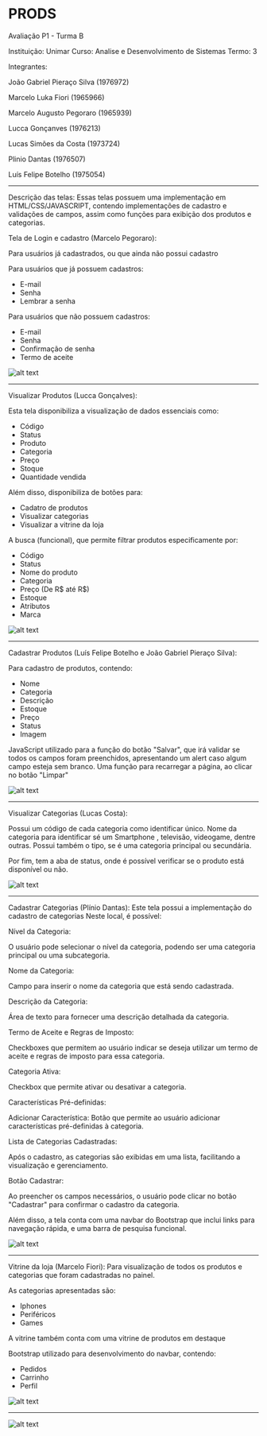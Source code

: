# PRODS
Avaliação P1 - Turma B

Instituição: Unimar
Curso: Analise e Desenvolvimento de Sistemas
Termo: 3

Integrantes:

João Gabriel Pieraço Silva (1976972)

Marcelo Luka Fiori (1965966)

Marcelo Augusto Pegoraro (1965939)

Lucca Gonçanves (1976213)

Lucas Simões da Costa (1973724)

Plinio Dantas (1976507)

Luís Felipe Botelho (1975054)

----

Descrição das telas:
Essas telas possuem uma implementação em HTML/CSS/JAVASCRIPT, contendo implementações de cadastro e validações de campos, assim como funções para exibição dos produtos e categorias.

Tela de Login e cadastro (Marcelo Pegoraro):

Para usuários já cadastrados, ou que ainda não possui cadastro

Para usuários que já possuem cadastros:
  - E-mail
  - Senha
  - Lembrar a senha

Para usuários que não possuem cadastros:
  - E-mail
  - Senha
  - Confirmação de senha
  - Termo de aceite

![alt text](https://github.com/FelipeMartinelli01/PRODS/blob/f71711aa049cd0ca557de75b37747d55185ea997/assets/prints/login.png)

----

Visualizar Produtos (Lucca Gonçalves):

Esta tela disponibiliza a visualização de dados essenciais como:
  - Código
  - Status
  - Produto
  - Categoria
  - Preço
  - Stoque
  - Quantidade vendida

Além disso, disponibiliza de botões para:
  - Cadatro de produtos
  - Visualizar categorias
  - Visualizar a vitrine da loja

A busca (funcional), que permite filtrar produtos especificamente por:
  - Código
  - Status
  - Nome do produto
  - Categoria
  - Preço (De R$ até R$)
  - Estoque
  - Atributos
  - Marca

![alt text](https://github.com/FelipeMartinelli01/PRODS/blob/f71711aa049cd0ca557de75b37747d55185ea997/assets/prints/produtos.png)


----

Cadastrar Produtos (Luís Felipe Botelho e João Gabriel Pieraço Silva):

Para cadastro de produtos, contendo:
  - Nome
  - Categoria
  - Descrição
  - Estoque
  - Preço
  - Status
  - Imagem

JavaScript utilizado para a função do botão "Salvar", que irá validar se todos os campos foram preenchidos, apresentando um alert caso algum campo esteja sem branco.
Uma função para recarregar a página, ao clicar no botão "Limpar"

![alt text](https://github.com/FelipeMartinelli01/PRODS/blob/f71711aa049cd0ca557de75b37747d55185ea997/assets/prints/cadastroProduto.png)

----

Visualizar Categorias (Lucas Costa):

Possui um código de cada categoria como identificar único.
Nome da categoria para identificar sé um Smartphone , televisão, videogame, dentre outras.
Possui também o tipo, se é uma categoria principal ou secundária.

Por fim, tem a aba de status, onde é possível verificar se o produto está disponível ou não.

![alt text](https://github.com/FelipeMartinelli01/PRODS/blob/f71711aa049cd0ca557de75b37747d55185ea997/assets/prints/categorias.png)

----

Cadastrar Categorias (Plínio Dantas):
Este tela possui a implementação do cadastro de categorias
Neste local, é possível:


Nível da Categoria: 

O usuário pode selecionar o nível da categoria, podendo ser uma categoria principal ou uma subcategoria.

Nome da Categoria:

Campo para inserir o nome da categoria que está sendo cadastrada.

Descrição da Categoria:

Área de texto para fornecer uma descrição detalhada da categoria.

Termo de Aceite e Regras de Imposto:

Checkboxes que permitem ao usuário indicar se deseja utilizar um termo de aceite e regras de imposto para essa categoria.

Categoria Ativa: 

Checkbox que permite ativar ou desativar a categoria.

Características Pré-definidas:

Adicionar Característica: Botão que permite ao usuário adicionar características pré-definidas à categoria.

Lista de Categorias Cadastradas:

Após o cadastro, as categorias são exibidas em uma lista, facilitando a visualização e gerenciamento.

Botão Cadastrar:

Ao preencher os campos necessários, o usuário pode clicar no botão "Cadastrar" para confirmar o cadastro da categoria.

Além disso, a tela conta com uma navbar do Bootstrap que inclui links para navegação rápida, e uma barra de pesquisa funcional.

![alt text](https://github.com/FelipeMartinelli01/PRODS/blob/f71711aa049cd0ca557de75b37747d55185ea997/assets/prints/cadastroCategorias.png)

----

Vitrine da loja (Marcelo Fiori):
Para visualização de todos os produtos e categorias que foram cadastradas no painel.

As categorias apresentadas são:
  - Iphones
  - Periféricos
  - Games

A vitrine também conta com uma vitrine de produtos em destaque

Bootstrap utilizado para desenvolvimento do navbar, contendo:
  - Pedidos
  - Carrinho
  - Perfil

![alt text](https://github.com/FelipeMartinelli01/PRODS/blob/f71711aa049cd0ca557de75b37747d55185ea997/assets/prints/home-1.png)

----

![alt text](https://github.com/FelipeMartinelli01/PRODS/blob/f71711aa049cd0ca557de75b37747d55185ea997/assets/prints/home-2.png)

